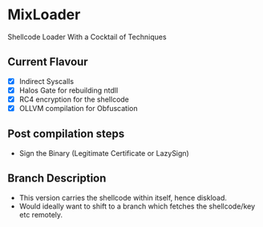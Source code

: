# MixLoader
Shellcode Loader With a Cocktail of Techniques

## Current Flavour
- [x] Indirect Syscalls
- [x] Halos Gate for rebuilding ntdll
- [x] RC4 encryption for the shellcode
- [x] OLLVM compilation for Obfuscation

## Post compilation steps
- Sign the Binary (Legitimate Certificate or LazySign)

## Branch Description
- This version carries the shellcode within itself, hence diskload.
- Would ideally want to shift to a branch which fetches the shellcode/key etc remotely.
